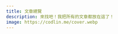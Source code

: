 ```yaml
---
title: 文章總覽
description: 來找吧！我把所有的文章都放在這了！
image: https://codlin.me/cover.webp
---
```


<script setup>
import ArticleOverview from '../components/article-overview.vue'

</script>

<article-overview/>
